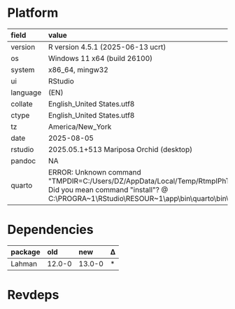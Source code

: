 # Platform

|field    |value                                                                                                                                                                                    |
|:--------|:----------------------------------------------------------------------------------------------------------------------------------------------------------------------------------------|
|version  |R version 4.5.1 (2025-06-13 ucrt)                                                                                                                                                        |
|os       |Windows 11 x64 (build 26100)                                                                                                                                                             |
|system   |x86_64, mingw32                                                                                                                                                                          |
|ui       |RStudio                                                                                                                                                                                  |
|language |(EN)                                                                                                                                                                                     |
|collate  |English_United States.utf8                                                                                                                                                               |
|ctype    |English_United States.utf8                                                                                                                                                               |
|tz       |America/New_York                                                                                                                                                                         |
|date     |2025-08-05                                                                                                                                                                               |
|rstudio  |2025.05.1+513 Mariposa Orchid (desktop)                                                                                                                                                  |
|pandoc   |NA                                                                                                                                                                                       |
|quarto   |ERROR: Unknown command "TMPDIR=C:/Users/DZ/AppData/Local/Temp/RtmpIPhTpt/file7914601072b8". Did you mean command "install"? @ C:\PROGRA~1\RStudio\RESOUR~1\app\bin\quarto\bin\quarto.exe |

# Dependencies

|package |old    |new    |Δ  |
|:-------|:------|:------|:--|
|Lahman  |12.0-0 |13.0-0 |*  |

# Revdeps

